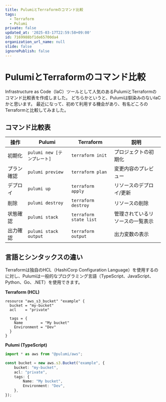 ```yaml
---
title: PulumiとTerraformのコマンド比較
tags:
  - Terraform
  - Pulumi
private: false
updated_at: '2025-03-17T22:59:58+09:00'
id: 7169988bf1de65700da4
organization_url_name: null
slide: false
ignorePublish: false
---
```


# PulumiとTerraformのコマンド比較

Infrastructure as Code（IaC）ツールとして人気のあるPulumiとTerraformのコマンド比較表を作成しました。
どちらかというと、Pulumiは馴染みのないIaCかと思います。
最近になって、初めて利用する機会があり、有名どころのTerraformと比較してみました。

## コマンド比較表

| 操作 | Pulumi | Terraform | 説明 |
|------|--------|-----------|------|
| 初期化 | `pulumi new [テンプレート]` | `terraform init` | プロジェクトの初期化 |
| プラン確認 | `pulumi preview` | `terraform plan` | 変更内容のプレビュー |
| デプロイ | `pulumi up` | `terraform apply` | リソースのデプロイ/更新 |
| 削除 | `pulumi destroy` | `terraform destroy` | リソースの削除 |
| 状態確認 | `pulumi stack` | `terraform state list` | 管理されているリソースの一覧表示 |
| 出力確認 | `pulumi stack output` | `terraform output` | 出力変数の表示 |

## 言語とシンタックスの違い

Terraformは独自のHCL（HashiCorp Configuration Language）を使用するのに対し、Pulumiは一般的なプログラミング言語（TypeScript、JavaScript、Python、Go、.NET）を使用できます。

**Terraform (HCL)**
```hcl
resource "aws_s3_bucket" "example" {
  bucket = "my-bucket"
  acl    = "private"
  
  tags = {
    Name        = "My bucket"
    Environment = "Dev"
  }
}
```

**Pulumi (TypeScript)**
```typescript
import * as aws from "@pulumi/aws";

const bucket = new aws.s3.Bucket("example", {
    bucket: "my-bucket",
    acl: "private",
    tags: {
        Name: "My bucket",
        Environment: "Dev",
    },
});
```
